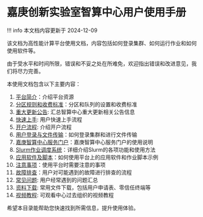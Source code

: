 # 嘉庚创新实验室智算中心用户使用手册

!!! info
    本文档内容更新于 2024-12-09

该文档为高性能计算平台使用文档，内容包括如何登录集群、如何运行作业和如何使用软件等。

由于受水平和时间所限，错误和不妥之处在所难免，欢迎指出错误和改进意见，我们将尽力完善。

本使用文档包含以下主要内容：

1. [平台简介](introduction/index.md)：介绍平台资源
2. [分区规则和收费标准](introduction/partition.md)：分区和队列的设置和收费标准
3. [重大更新公告](introduction/updates.md): 汇总智算中心重大更新相关公告信息
4. [快速上手](usage/quick-start.md): 用户快速上手流程
5. [开户流程](introduction/register.md): 介绍开户流程
6. [用户登录与文件传输](usage/login.md)：如何登录集群和进行文件传输
7. [嘉庚智算中心服务门户](usage/scow.md)：嘉庚智算中心服务门户的使用说明
8. [Slurm作业调度系统](slurm/index.md)：详细介绍Slurm的各项功能和使用方法
9. [应用软件及脚本](./usage/apps/index.md)：如何使用平台上的应用软件和作业脚本示例
10. [注意事项](./information/notes.md)：使用平台时需要注意的事项
11. [故障排查](./information/troubleshooting.md)：用户对可能遇到的故障进行排查的流程
12. [常见问题](./information/faq.md): 用户经常遇到的问题汇总
13. [资料下载](./information/download.md): 常用文件下载，包括用户申请表、零信任终端等
14. [视频教程](./information/tutorial.md): 可观看中心过去组织的视频教程

希望本目录能帮助您快速找到所需信息，提升使用体验。
